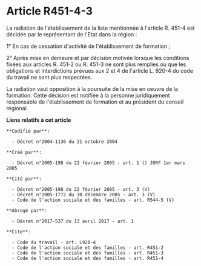 # Article R451-4-3

La radiation de l'établissement de la liste mentionnée à l'article R. 451-4 est décidée par le représentant de l'Etat dans la
région :

1° En cas de cessation d'activité de l'établissement de formation ;

2° Après mise en demeure et par décision motivée lorsque les conditions fixées aux articles R. 451-2 ou R. 451-3 ne sont plus
remplies ou que les obligations et interdictions prévues aux 2 et 4 de l'article L. 920-4 du code du travail ne sont plus
respectées.

La radiation vaut opposition à la poursuite de la mise en oeuvre de la formation. Cette décision est notifiée à la personne
juridiquement responsable de l'établissement de formation et au président du conseil régional.

**Liens relatifs à cet article**

	**Codifié par**:

	  - Décret n°2004-1136 du 21 octobre 2004

	**Créé par**:

	  - Décret n°2005-198 du 22 février 2005 - art. 1 () JORF 1er mars 2005

	**Cité par**:

	  - Décret n°2005-198 du 22 février 2005 - art. 3 (V)
	  - Décret n°2005-1772 du 30 décembre 2005 - art. 3 (V)
	  - Code de l'action sociale et des familles - art. R544-5 (V)

	**Abrogé par**:

	  - Décret n°2017-537 du 13 avril 2017 - art. 1

	**Cite**:

	  - Code du travail - art. L920-4
	  - Code de l'action sociale et des familles - art. R451-2
	  - Code de l'action sociale et des familles - art. R451-3
	  - Code de l'action sociale et des familles - art. R451-4
